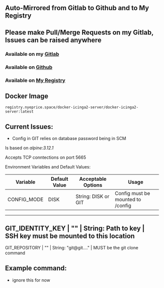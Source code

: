 ## Auto-Mirrored from Gitlab to Github and to My Registry

## Please make Pull/Merge Requests on my Gitlab, Issues can be raised anywhere 

### Available on my [Gitlab](https://gitlab.nyeprice.space/moby/docker-icinga2-server) 

### Available on [Github](https://github.com/aneurinprice/docker-icinga2-server) 

### Available on [My Registry](https://registry.nyeprice.space) 


## Docker Image ##
`registry.nyeprice.space/docker-icinga2-server/docker-icinga2-server:latest`


## Current Issues: ##
- Config in GIT relies on database password being in SCM
 
  

Is based on _alpine:3.12.1_

Accepts TCP conntections on port 5665

Environment Variables and Default Values:

Variable	            |	Default Value |Acceptable Options     | Usage
----------------------------|-----------------|-----------------------|-----------------
CONFIG_MODE                 |  DISK	      | String: DISK or GIT   | Config must be mounted to /config
----------------------------------------------------------------------------------------
GIT_IDENTITY_KEY	    | ""	      | String: Path to key   | SSH key must be mounted to this location
----------------------------------------------------------------------------------------
GIT_REPOSITORY              | ""              | String: "git@git...." | MUST be the git clone command



## Example command: ##
  - ignore this for now
